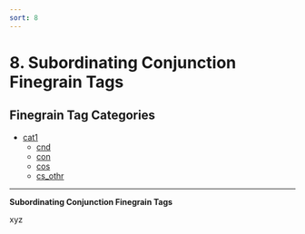 ```yaml
---
sort: 8
---
```


# 8. Subordinating Conjunction Finegrain Tags

## Finegrain Tag Categories

- [cat1](8_cat1)
	- [cnd](8_cat1.md#8-1-1-cnd-(xyz))
	- [con](8_cat1.md#8-1-2-con-(xyz))
	- [cos](8_cat1.md#8-1-3-cos-(xyz))
	- [cs_othr](8_cat1.md#8-1-4-cs_othr-(xyz))

---

**Subordinating Conjunction Finegrain Tags**

xyz